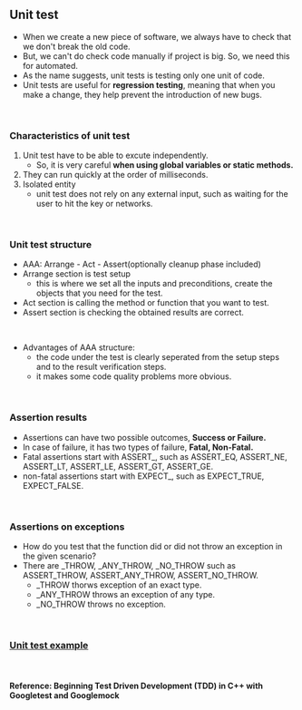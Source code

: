 ## Unit test
* When we create a new piece of software, we always have to check that we don't break the old code.
* But, we can't do check code manually if project is big. So, we need this for automated.
* As the name suggests, unit tests is testing only one unit of code.
* Unit tests are useful for __regression testing__, meaning that when you make a change, they help prevent the introduction of new bugs. 

</br>

### Characteristics of unit test
1.  Unit test have to be able to excute independently.
    * So, it is very careful __when using global variables or static methods.__
2. They can run quickly at the order of milliseconds.
3. Isolated entity
    * unit test does not rely on any external input, such as waiting for the user to hit the key or networks.

</br>

### Unit test structure
* AAA: Arrange - Act - Assert(optionally cleanup phase included)
* Arrange section is test setup 
    * this is where we set all the inputs and preconditions, create the objects that you need for the test.
* Act section is calling the method or function that you want to test.
* Assert section is checking the obtained results are correct.

</br>

* Advantages of AAA structure:
    * the code under the test is clearly seperated from the setup steps and to the result verification steps.
    * it makes some code quality problems more obvious.

</br>

### Assertion results
* Assertions can have two possible outcomes, __Success or Failure.__
* In case of failure, it has two types of failure, __Fatal, Non-Fatal.__
* Fatal assertions start with ASSERT_, such as ASSERT_EQ, ASSERT_NE, ASSERT_LT, ASSERT_LE, ASSERT_GT, ASSERT_GE.
* non-fatal assertions start with EXPECT_, such as EXPECT_TRUE, EXPECT_FALSE.

</br>

### Assertions on exceptions
* How do you test that the function did or did not throw an exception in the given scenario?
* There are _THROW, _ANY_THROW, _NO_THROW such as ASSERT_THROW, ASSERT_ANY_THROW, ASSERT_NO_THROW.
    * _THROW thorws exception of an exact type.
    * _ANY_THROW throws an exception of any type.
    * _NO_THROW throws no exception.

</br>

### __[Unit test example](./unit_test.cc)__

</br>

#### Reference: Beginning Test Driven Development (TDD) in C++ with Googletest and Googlemock